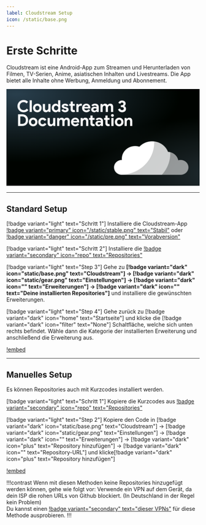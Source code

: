 ```yaml
---
label: Cloudstream Setup
icon: /static/base.png
---
```

# Erste Schritte

Cloudstream ist eine Android-App zum Streamen und Herunterladen von Filmen, TV-Serien, Anime, asiatischen Inhalten und Livestreams. Die App bietet alle Inhalte ohne Werbung, Anmeldung und Abonnement.

![](/static/cover.png)
___
## Standard Setup

[!badge variant="light" text="Schritt 1"] Installiere die Cloudstream-App [!badge variant="primary" icon="/static/stable.png" text="Stabil"](https://github.com/recloudstream/cloudstream/releases/latest) oder [!badge variant="danger" icon="/static/pre.png" text="Vorabversion"](https://github.com/recloudstream/cloudstream/releases/pre-release)

[!badge variant="light" text="Schritt 2"] Installiere die [!badge variant="secondary" icon="repo" text="Repositories"](Repositories.md)

[!badge variant="light" text="Step 3"] Gehe zu **[!badge variant="dark" icon="static/base.png" text="Cloudstream"] → [!badge variant="dark" icon="static/gear.png" text="Einstellungen"] → [!badge variant="dark" icon="" text="Erweiterungen"] → [!badge variant="dark" icon="" text="Deine installierten Repositories"]** und installiere die gewünschten Erweiterungen.

[!badge variant="light" text="Step 4"] Gehe zurück zu [!badge variant="dark" icon="home" text="Startseite"] und klicke die [!badge variant="dark" icon="filter" text="None"] Schaltfläche, welche sich unten rechts befindet. Wähle dann die Kategorie der installierten Erweiterung und anschließend die Erweiterung aus.

[!embed](https://youtu.be/u8h1rUZUYaA)
___
## Manuelles Setup

Es können Repositories auch mit Kurzcodes installiert werden.

[!badge variant="light" text="Schritt 1"] Kopiere die Kurzcodes aus [!badge variant="secondary" icon="repo" text="Repositories"](Repositories.md)

[!badge variant="light" text="Step 2"] Kopiere den Code in [!badge variant="dark" icon="static/base.png" text="Cloudstream"] → [!badge variant="dark" icon="static/gear.png" text="Einstellungen"] → [!badge variant="dark" icon="" text="Erweiterungen"] → [!badge variant="dark" icon="plus" text="Repository hinzufügen"] → [!badge variant="dark" icon="" text="Repository-URL"] und klicke[!badge variant="dark" icon="plus" text="Repository hinzufügen"]

[!embed](https://youtu.be/d9veQGxHnsI)

!!!contrast Wenn mit diesen Methoden keine Repositories hinzugefügt werden können, gehe wie folgt vor:
Verwende ein VPN auf dem Gerät, da dein ISP die rohen URLs von Github blockiert. (In Deutschland in der Regel kein Problem) <br>Du kannst einen [!badge variant="secondary" text="dieser VPNs"](/recapps.md/#externer-media-player) für diese Methode ausprobieren.
!!!